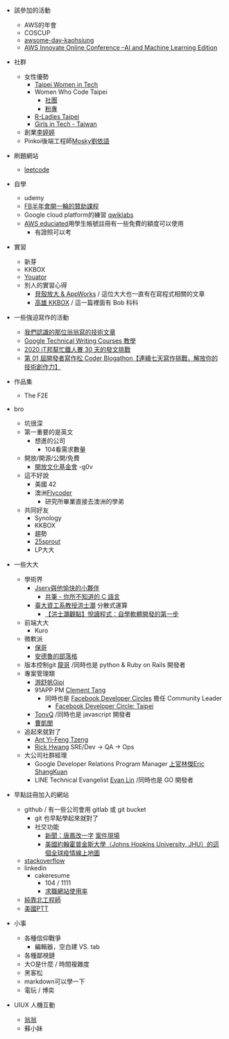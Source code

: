 - 該參加的活動
    - AWS的年會
    - COSCUP
    - [awsome-day-kaohsiung](https://aws.amazon.com/tw/events/awsome-day-kaohsiung/?sc_channel=em&sc_campaign=%7B%7Bprogram.name%7D%7D&sc_publisher=aws&sc_medium=em_%7B%7Bcampaign.id%7D%7D&sc_content=field_ev_field&sc_country=tw&sc_geo=chna&sc_category=mult&sc_outcome=field&trkCampaign=awsome-day-taiwan-16&trk=invite1&mkt_tok=eyJpIjoiTlRVd016TTRNekk0WkRWbCIsInQiOiIxTkVVNXhBTGVmdzFUYzc1a1M0SituUkNidlpyZCtvbXgrT0lXTTNaanp3akpRT2phR25SdFlXdFN5dGluRnVLbk1hZjBLV3JPT2hPdWgzcDExXC9kclNBaGpxZktQNVRqdUx2TDhKVHR5UUNsOW5oOW10VFByR25PMDd2eUZUZXhSY2VqNDc2RkhwdFpmMzVYMDVRVmFBPT0ifQ%3D%3D)
    - [AWS Innovate Online Conference –AI and Machine Learning Edition](https://aws.amazon.com/tw/events/aws-innovate/machine-learning/?sc_channel=em&sc_campaign=global_field_t1_aws-innovate-aiml-en_20200219&sc_publisher=aws&sc_medium=em_aws_innovate_aiml&sc_content=field_t1event_field&sc_country=mult&sc_geo=mult&sc_category=mult&sc_outcome=field&trkCampaign=innovate-ml&trk=em_tw_innovateml20_inv1&mkt_tok=eyJpIjoiWVdFNVlUSmpZamRtTW1aaiIsInQiOiJrK3VQSDZ2XC9oXC9jY2I4MWV3YTR0UCtIVjE1RG1qcWRMemNLTzNtbnFNWGRQc0xcLzUxZTJ2VTlNUm9pMXdYSkU1WVhkQThXRXRLaXFcL1lCTDNNZitLaXY0T3NDTkFlajhIbGhBMG4wZTNkMXJJZ3I0bXVzcHBEXC9iempXZG5mSkVWeTBWTk5EXC9YblVCVWpGM2V2ejdQR2c9PSJ9)

- 社群
    - 女性優勢
        - [Taipei Women in Tech](https://www.facebook.com/groups/420817431404071/)
        - Women Who Code Taipei
            - [社團](https://www.facebook.com/groups/wwcodetaipei/)
            - [粉專](https://www.facebook.com/wwcodetaipei/)
        - [R-Ladies Taipei](https://www.meetup.com/rladies-taipei/)   
        - [Girls in Tech - Taiwan](https://www.facebook.com/girlsintechtaiwan/posts/1266188420246880)
    - 創業[李婷婷](https://crossing.cw.com.tw/article/11793)
    - Pinkoi後端工程師[Mosky劉依語](https://medium.com/starrocket/https-medium-com-starrocket-interview-with-mosky-e7c18b54545)

- 刷題網站
    - [leetcode](https://leetcode.com/)

- 自學
    - udemy
    - [FB半年會開一輪的贊助課程](https://www.facebook.com/groups/DevCTaipei/permalink/1504115996406484/)
    - Google cloud platform的練習 [qwiklabs](https://www.linkedin.com/company/qwiklabs-inc-/)
    - [AWS educiated](https://aws.amazon.com/tw/education/awseducate/)用學生帳號註冊有一些免費的額度可以使用
        - 有證照可以考

- 實習
    - 新芽
    - KKBOX
    - [Youator](https://www.yourator.co/companies/awoo/jobs/7166)
    - 別人的實習心得
        - [貝殼放大 & AppWorks](https://medium.com/unorthodox-paranoid/internship-recap/home) / 這位大大也一直有在寫程式相關的文章
        - [高雄 KKBOX](https://medium.com/kkstream/kkstream-kh-sqa-intern-%E5%BF%83%E5%BE%97%E5%88%86%E4%BA%AB-%E5%89%8D%E7%AF%87-775763180758) / 這一篇裡面有 Bob 科科

- 一些強迫寫作的活動
    - [我們認識的那位翁翁寫的技術文章](https://medium.com/@chunhao.weng/%E5%AD%B8%E7%BF%92%E7%B4%80%E9%8C%84-%E5%84%AA%E7%BE%8E%E5%9C%B0%E4%BD%BF%E7%94%A8-typescript-%E6%92%B0%E5%AF%AB-react-%E4%B8%80-f571b77db5b3)
    - [Google Technical Writing Courses 教學](https://developers.google.com/tech-writing)
    - [2020 iT邦幫忙鐵人賽 30 天的發文挑戰](https://ithelp.ithome.com.tw/2020ironman/rules)
    - [第 01 屆開發者寫作松 Coder Blogathon【連續七天寫作挑戰，解放你的技術創作力】](https://www.accupass.com/event/2001190943344186137000)

- 作品集
    - The F2E

- bro
    - 坑很深
    - 第一重要的是英文
        - 想進的公司
            - 104看需求數量
    - 開放/開源/公開/免費
        - [開放文化基金會](https://www.facebook.com/www.ocf.tw/posts/2610659089210011)
            -g0v
    - 這不好說
        - 美國 42
        - 澳洲[Flycoder](https://www.facebook.com/flycoder.io/photos/a.122641845930255/131421678385605/?type=3&__xts__%5B0%5D=68.ARAu7P9CL51nQ5-Ap98WTT69ZvvPdHUMcS6YjMKEWqKTPhhAbRAATbDwkGuoDll8h8wllazcqC3sAcxOpN1pArRupb1NdMydQSqVcwVHwY7T5FIlQYeYT7c8ZgwvnJxjPthKDPidgzlL7km6tkMTUcw36rnwLiS9xoJD1ZuhLeGbeG6cX6XU77I1KforyXmFwCqPDUoGo-6628tJqVx4jwC1RjLZuZ9WP2HLOgf3-Ni6n8b-7FjdFVVTLJPmwCzUCUwxPWN12xBi72IuDHNaIrjJ9Ipd5QfDjTM1_Ozz97tCANrxe_NRMEn72h7nTQ9_nA24EVCqI5a4PqUhLtaVRrI&__tn__=-R)
            - 研究所畢業直接去澳洲的學弟
    - 共同好友
        - Synology
        - KKBOX
        - 趨勢
        - [25sprout](https://www.facebook.com/amazonwebservices.tw/videos/854336088364759/?__xts__%5B0%5D=68.ARBn2w5H2nxsbNHSaRE1j06kI7gYYpGuGWzQ2wV4mZE7auB597hH7yNm3b6Qz4ZuM5K54KzkgY5Kaqy9Zz2l9MJdgx1lha3a-cFHDn3aeCaWOlsrpd-qiRDzehm2jB5DuboS91k080YRyjS8Ly-T8pX0uH-iV66hmJlmJzuBKWIAUYzP3LgdH8EV1JXrOiHXVwiUrT_Rjy7DrxB4HIJrBxf7xboPY36KFOKjXVDyyQBRxxx4tESpVE2v6wh2o4jz7jZ-PPow9v9XZWtaMORi0PJZXc9UucJvTe0EkU3pMsIHSP2i401rsXfl_vuANpxutvikmhbHfXO8Kq8dMLg2wCjdJ7O7rhr3e7meeznO5HwB3MY2YbLxEEuF8vIxzQxtzq1T&__tn__=-R) 
        - LP大大

- 一些大大
    - 學術界
        - [Jserv與他愉快的小夥伴](https://www.facebook.com/JservFans/)
            - [共筆 - 你所不知道的 C 語言](https://hackmd.io/@sysprog/c-prog/)
        - [臺大資工系教授洪士灝](https://www.facebook.com/shihhaohung/posts/3684234724952322) 分散式運算
            - [【洪士灝觀點】悅讀程式：自學軟體開發的第一步](https://www.ithome.com.tw/guest-post/99887?fbclid=IwAR14X5zgaL0LUe3oPaW0W2wKdxH06CpQVzGnj0zzmn0fFgkHtJOHhUiuReo)
    - 前端大大
        - Kuro
    - 微軟派
        - [保哥](https://www.facebook.com/will.fans)
        - [安德魯的部落格](https://columns.chicken-house.net/2018/12/12/microservice11-lineup/)
    - 版本控制git [龍哥](https://gitbook.tw/articles) /同時也是 python & Ruby on Rails 開發者
    - 專案管理類
        - [游舒帆Gipi](https://www.facebook.com/gipi.net)
        - 91APP PM [Clement Tang](https://www.facebook.com/clementtang)
            - 同時也是 [Facebook Developer Circles](https://www.facebook.com/DeveloperCircles/) 擔任 Community Leader
                - [Facebook Developer Circle: Taipei](https://www.facebook.com/groups/DevCTaipei/)
        - [TonyQ](https://www.facebook.com/tonylovejava) /同時也是 javascript 開發者
        - [曹凱閔](https://medium.com/@kaimin.tsao)
    - 追起來就對了
        - [Ant Yi-Feng Tzeng](https://www.facebook.com/yftzeng.tw)
        - [Rick Hwang](https://rickhw.github.io/2017/12/29/About/About-Author/) SRE/Dev -> QA -> Ops
    - 大公司社群經理 
        - Google Developer Relations Program Manager [上官林傑Eric ShangKuan](https://www.facebook.com/ericsk0313)
        - LINE Technical Evangelist [Evan Lin](https://www.facebook.com/EvansLin) /同時也是 GO 開發者

- 早點註冊加入的網站
    - github / 有一些公司會用 gitlab 或 git bucket
        - git 也早點學起來就對了
        - 社交功能 
            - [新聞：唐鳳改一字](https://www.ettoday.net/news/20200309/1663340.htm) [案件現場](https://github.com/tokyo-metropolitan-gov/covid19/pull/827)
            - [美國約翰霍普金斯大學（Johns Hopkins University, JHU）的這個全球疫情線上地圖](https://www.facebook.com/ustaiwanwatch/photos/a.765293696987937/1360422230808411/?type=3&__xts__%5B0%5D=68.ARAifdDwnnSP4r5imj9O7cmgtash6hUA9yvmeVyauUcy3Rpm1TvvDTxghrBpdUvjhcI4GPYVH_encsPpLm6dElR6J6Ejml2Lm3ZdO7VejE6lNIOxtdF0jotzVbbIUKHYfyJig5CthuooppifbmgAGhyTg-ckyjLZrGrzCUwSBm8zZNCTzygd6yzsGNNi0sNc8ziptSPwoFqXsbmGyLjHHHl8YAArVNC8YDQg4WJOcnZx3iERF5rG8d4eRKX87RE3VoPU7PAZef2halsg7qtKbKT6BcMxCxQsF5v96ZFou8wxIwaqIN0EGFD_wHvzNTwPGEfYsauBXL0ooFg-98DnxE2C3g&__tn__=-R)
    - [stackoverflow](https://stackoverflow.com/)
    - linkedin
        - cakeresume 
            - 104 / 1111
            - [求職網站使用率](https://www.facebook.com/groups/twstartupjobs/permalink/1111325915866392/)
    - [純靠北工程師](https://www.facebook.com/kaobei.engineer/)
    - [美國PTT](https://www.reddit.com/)

- 小事
    - 各種信仰戰爭
        - 編輯器，空白建 VS. tab
    - 各種鄙視鏈
    - 大O是什麼 / 時間複雜度
    - 黑客松
    - markdown可以學一下
    - 電玩 / 博奕

- UIUX 人機互動
    - [翁翁](https://chunhaoweng.com/)
    - 蘇小妹